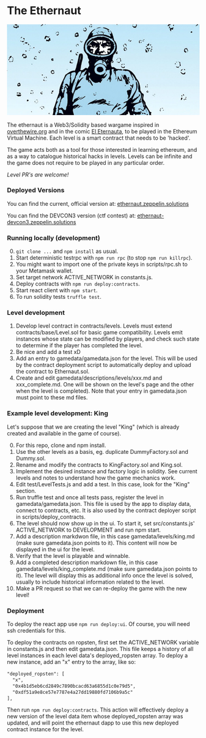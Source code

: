 # The Ethernaut

![ethernaut](./public/imgs/bann.jpeg)

<p>The ethernaut is a Web3/Solidity based wargame inspired in <a href="https://overthewire.org" target="_blank" rel="noopener noreferred">overthewire.org</a> and in the comic <a href="https://en.wikipedia.org/wiki/The_Eternaut" target="_blank" rel="noopener noreferred">El Eternauta</a>, to be played in the Ethereum Virtual Machine. Each level is a smart contract that needs to be 'hacked'.</p>

The game acts both as a tool for those interested in learning ethereum, and as a way to catalogue historical hacks in levels. Levels can be infinite and the game does not require to be played in any particular order.

*Level PR's are welcome!*

### Deployed Versions

You can find the current, official version at:
[ethernaut.zeppelin.solutions](https://ethernaut.zeppelin.solutions)

You can find the DEVCON3 version (ctf contest) at:
[ethernaut-devcon3.zeppelin.solutions](https://ethernaut-devcon3.zeppelin.solutions)

### Running locally (development)

0. `git clone ...` and `npm install` as usual.
1. Start deterministic testrpc with `npm run rpc` (to stop `npm run killrpc`).
2. You might want to import one of the private keys in scripts/rpc.sh to your Metamask wallet.
2. Set target network ACTIVE_NETWORK in constants.js.
4. Deploy contracts with `npm run deploy:contracts`.
5. Start react client with `npm start`.
6. To run solidity tests `truffle test`.

### Level development

1. Develop level contract in contracts/levels. Levels must extend contracts/base/Level.sol for basic game compatibility. Levels emit instances whose state can be modified by players, and check such state to determine if the player has completed the level.
2. Be nice and add a test xD
3. Add an entry to gamedata/gamedata.json for the level. This will be used by the contract deployment script to automatically deploy and upload the contract to Ethernaut.sol.
4. Create and edit gamedata/descriptions/levels/xxx.md and xxx_complete.md. One will be shown on the level's page and the other when the level is completed). Note that your entry in gamedata.json must point to these md files.

### Example level development: King

Let's suppose that we are creating the level "King" (which is already created and available in the game of course).

0. For this repo, clone and npm install.
1. Use the other levels as a basis, eg. duplicate DummyFactory.sol and Dummy.sol.
2. Rename and modify the contracts to KingFactory.sol and King.sol.
3. Implement the desired instance and factory logic in solidity. See current levels and notes to understand how the game mechanics work.
4. Edit test/LevelTests.js and add a test. In this case, look for the "King" section.
5. Run truffle test and once all tests pass, register the level in gamedata/gamedata.json. This file is used by the app to display data, connect to contracts, etc. It is also used by the contract deployer script in scripts/deploy_contracts.
6. The level should now show up in the ui. To start it, set src/constants.js' ACTIVE_NETWORK to DEVELOPMENT and run npm start.
7. Add a description markdwon file, in this case gamedata/levels/king.md (make sure gamedata.json points to it). This content will now be displayed in the ui for the level.
8. Verify that the level is playable and winnable.
9. Add a completed description markdown file, in this case gamedata/levels/king_complete.md (make sure gamedata.json points to it). The level will display this as additional info once the level is solved, usually to include historical information related to the level.
8. Make a PR request so that we can re-deploy the game with the new level!

### Deployment

To deploy the react app use `npm run deploy:ui`. Of course, you will need ssh credentials for this.

To deploy the contracts on ropsten, first set the ACTIVE_NETWORK variable in constants.js and then edit gamedata.json. This file keeps a history of all level instances in each level data's deployed_ropsten array. To deploy a new instance, add an "x" entry to the array, like so:

```
"deployed_ropsten": [
  "x",
  "0x4b1d5eb6cd2849c7890bcacd63a6855d1c0e79d5",
  "0xdf51a9e8ce57e7787e4a27dd19880fd7106b9a5c"
],
```

Then run `npm run deploy:contracts`. This action will effectively deploy a new version of the level data item whose deployed_ropsten array was updated, and will point the ethernaut dapp to use this new deployed contract instance for the level.
